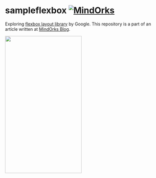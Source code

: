 # sampleflexbox  [![MindOrks](https://img.shields.io/badge/MindOrks-Akshay%20Nandwana-%2311209F.svg)](https://blog.mindorks.com/play-with-flexbox-layout-for-android)

Exploring [flexbox layout library](https://github.com/google/flexbox-layout) by Google. This repository is a part of an article written at [MindOrks Blog](https://blog.mindorks.com/play-with-flexbox-layout-for-android). 

<img src="https://s3.ap-south-1.amazonaws.com/mindorks-server-uploads/flexbox_layout_sample_app_gif.gif" width="250" height="450"/>
